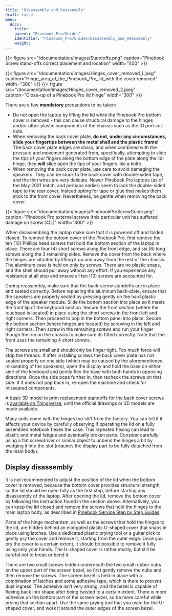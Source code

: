 ```yaml
---
title: "Disassembly and Reassembly"
draft: false
menu:
  docs:
    title:
    parent: "Pinebook_Pro/Guides"
    identifier: "Pinebook_Pro/Guides/Disassembly_and_Reassembly"
    weight:
---
```


{{< figure src="/documentation/images/Standoffs.png" caption="Pinebook Screw stand-offs correct placement and location" width="400" >}}

{{< figure src="/documentation/images/Hinges_cover_removed_1.jpeg" caption="Hinge_area_of_the_Pinebook_Pro_lid_with the cover removed" width="300" >}}
{{< figure src="/documentation/images/Hinges_cover_removed_2.jpeg" caption="Close-up of a Pinebook Pro lid hinge" width="300" >}}

There are a few **mandatory** precautions to be taken:

* Do not open the laptop by lifting the lid while the Pinebook Pro bottom cover is removed - this can cause structural damage to the hinges and/or other plastic components of the chassis such as the IO port cut-outs.
* When removing the back cover plate, **do not, under any circumstances, slide your fingertips between the metal shell and the plastic frame!** The back cover plate edges are sharp, and when combined with the pressure and movement generated from, specifically, attempting to slide the tips of your fingers along the bottom edge of the plate along the lid-hinge, they **will** slice open the tips of your fingers like a knife.
* When removing the back cover plate, use care to avoid damaging the speakers. They can be stuck to the back cover with double-sided tape, and the thin wires are very delicate. Newer Pinebook Pro laptops (as of the May 2021 batch, and perhaps earlier) seem to lack the double-sided tape to the rear cover, instead opting for tape or glue that makes them stick to the front cover. Nevertheless, be gentle when removing the back cover.

{{< figure src="/documentation/images/PinebookProScrewGuide.png" caption="Pinebook Pro external screws (this particular unit has suffered damage on screw (4)L)" width="400" >}}

When disassembling the laptop make sure that it is powered off and folded closed. To remove the bottom cover of the Pinebook Pro, first remove the ten (10) Phillips head screws that hold the bottom section of the laptop in place. There are four (4) short screws along the front edge, and six (6) long screws along the 3 remaining sides. Remove the cover from the back where the hinges are situated by lifting it up and away from the rest of the chassis. The aluminum case is held on only by screws. There are no plastic snaps, and the shell should pull away without any effort. If you experience any resistance at all stop and ensure all ten (10) screws are accounted for.

During reassembly, make sure that the back-screw standoffs are in place and seated correctly. Before replacing the aluminum back-plate, ensure that the speakers are properly seated by pressing gently on the hard plastic edge of the speaker module. Slide the bottom section into place so it meets the front lip of the keyboard section. Secure the front section (where the touchpad is located) in place using the short screws in the front left and right corners. Then proceed to pop in the bottom panel into place. Secure the bottom section (where hinges are located) by screwing in the left and right corners. Then screw in the remaining screws and run your finger though the rim on the chassis to make sure its fitted correctly. Note that the front uses the remaining 4 short screws.

The screws are small and should only be finger tight. Too much force will strip the threads. If after installing screws the back cover plate has not seated properly on one side (which may be caused by the aforementioned misseating of the speakers), open the display and hold the base on either side of the keyboard and gently flex the base with both hands in opposing directions. Once the side pops further in, then recheck the screws on that side. If it does not pop back in, re-open the machine and check for misseated components.

A basic 3D model to print replacement standoffs for the back cover screws is [available on Thingiverse](https://www.thingiverse.com/thing:4226648), until the official drawings or 3D models are made available.

Many units come with the hinges too stiff from the factory. You can tell if it affects your device by carefully observing if operating the lid on a fully assembled notebook flexes the case. This repeated flexing can lead to plastic and metal fatigue and eventually broken parts. Consider carefully using a flat screwdriver or similar object to unbend the hinges a bit by wedging it into the slot (requires the display part to be fully detached from the main body).

## Display disassembly

It is not recommended to adjust the position of the lid when the bottom cover is removed, because the bottom cover provides structural strength, so the lid should be open fully as the first step, before starting any disassembly of the laptop. After opening the lid, remove the bottom cover by following the instruction found in the section above. Alternatively, you can keep the lid closed and remove the screws that hold the hinges to the main laptop body, as described in [Pinebook Service Step by Step Guides](/documentation/Pinebook_Pro/Guides/Caring/).

Parts of the hinge mechanism, as well as the screws that hold the hinges to the lid, are hidden behind an elongated plastic U-shaped cover that snaps in place using latches. Use a dedicated plastic prying tool or a guitar pick to gently pry the cover and remove it, starting from the outer edge. Once you pry the cover to a certain extent, it should be possible to remove it fully using only your hands. The U-shaped cover is rather sturdy, but still be careful not to break or bend it.

There are two small screws hidden underneath the two small rubber nubs on the upper part of the screen bezel, so first gently remove the nubs and then remove the screws. The screen bezel is held in place with a combination of latches and some adhesive tape, which is there to prevent dust ingress. The adhesive isn’t very strong, and the bezel is capable of flexing back into shape after being twisted to a certain extent. There is more adhesive on the bottom part of the screen bezel, so be more careful while prying that section apart. Use the same prying tool that you used for the U-shaped cover, and work it around the outer edges of the screen bezel.
